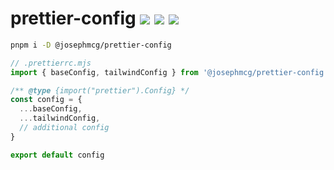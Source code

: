# prettier-config <a href="https://npm.im/@josephmcg/prettier-config"><img src="https://badgen.net/npm/v/@josephmcg/prettier-config"></a> <a href="https://npm.im/@josephmcg/prettier-config"><img src="https://badgen.net/npm/dm/@josephmcg/prettier-config"></a> <a href="https://packagephobia.now.sh/result?p=@josephmcg/prettier-config"><img src="https://packagephobia.now.sh/badge?p=@josephmcg/prettier-config"></a>

```bash
pnpm i -D @josephmcg/prettier-config
```

```ts
// .prettierrc.mjs
import { baseConfig, tailwindConfig } from '@josephmcg/prettier-config'

/** @type {import("prettier").Config} */
const config = {
  ...baseConfig,
  ...tailwindConfig,
  // additional config
}

export default config
```
